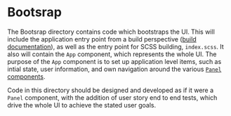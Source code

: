 # Bootsrap

The Bootsrap directory contains code which bootstraps the UI. This will include
the application entry point from a build perspective ([build documentation](../../docs/Build.md)), 
as well as the entry point for SCSS building, `index.scss`. It also will 
contain the `App` component, which represents the whole UI. The purpose of
the `App` component is to set up application level items, such as intial state,
user information, and own navigation around the various [`Panel` components](../Panels/README.md).

Code in this directory should be designed and developed as if it were a `Panel`
component, with the addition of user story end to end tests, which drive the
whole UI to achieve the stated user goals.
